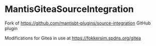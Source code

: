 # MantisGiteaSourceIntegration

Fork of https://github.com/mantisbt-plugins/source-integration GitHub plugin

Modifications for Gitea in use at https://fokkersim.spdns.org/gitea